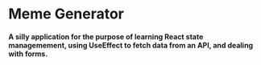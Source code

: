 # Meme Generator

#### A silly application for the purpose of learning React state managemement, using UseEffect to fetch data from an API, and dealing with forms. 


<!-- 
<img width="1362" alt="Screen Shot 2023-04-24 at 10 24 00 AM" src="https://user-images.githubusercontent.com/84894614/233927139-08f41a24-8002-4cf2-b57c-2dbe751684d0.png">
 -->
